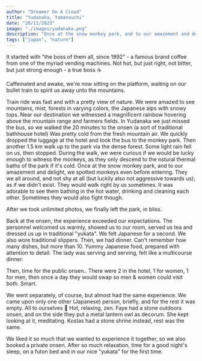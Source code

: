 ```yaml
---
author: "Dreamer On A Cloud"
title: "Yudanaka, Yamanouchi"
date: "20/11/2023"
image: "./images/yudanaka.png"
description: "Once at the snow monkey park, and to our amazement and delight, we spotted monkeys even before entering."
tags: ["japan", "nature"]
---
```


It started with "the boss of them all, since 1992" - a famous brand coffee from one of the myriad vending machines. Not hot, but just right, not bitter, but just strong enough - a true boss ☕

Caffeinated and awake, we're now sitting on the platform, waiting on our bullet train to spirit us away unto the mountains.

Train ride was fast and with a pretty view of nature. We were amazed to see mountains, mist, forests in varying colors, the Japanese alps with snowy tops.
Near our destination we witnessed a magnificent rainbow hovering above the mountain range and farmers fields.
In Yudanaka we just missed the bus, so we walked the 20 minutes to the onsen (a sort of traditional bathhouse hotel) Was pretty cold from the fresh mountain air.
We quickly dropped the luggage at the hotel and took the bus to the monkey park. Then another 1.5 km walk up to the park via the dense forest. Some light rain fell on us, then stopped. During the walk, we were curious if we would be lucky enough to witness the monkeys, as they only descend to the nstural thermal baths of the park if it's cold.
Once at the snow monkey park, and to our amazement and delight, we spotted monkeys even before entering. They we all around, and not shy at all (but luckily also not aggressive towards us); as if we didn't exist. They would walk right by us sometimes.
It was adorable to see them bathing in the hot water, drinking and cleaning each other. Sometimes they would also fight though.

After we took unlimited photos, we finally left the park, in bliss.

Back at the onsen, the experience exceeded our expectations. The personnel welcomed us warmly, showed us to our room, served us tea and dressed us up in traditional "yukata". We felt Japanese for a second. We also wore traditional slippers.
Then, we had dinner. Can't remember how many dishes, but more than 10. Yummy Japanese food, prepared with attention to detail. The lady was serving and serving, felt like a multicourse dinner. 

Then, time for the public onsen..
There were 2 in the hotel, 1 for women, 1 for men, then once a day they would swap so men & women could visit both. Smart.

We went separately, of course, but almost had the same experience. We came upon only one other (Japanese) person, briefly, and for the rest it was empty. All to ourselves 🛀 Hot, relaxing, zen. Faye had a stone outdoors onsen, and on the side they put a metal lantern owl as decorum.
She kept looking at it, meditating.
Kostas had a stone shrine instead, rest was the same.

We liked it so much that we wanted to experience it together, so we also booked a private onsen. After so much relaxation, time for a good night's sleep, on a futon bed and in our nice "yukata" for the first time. 